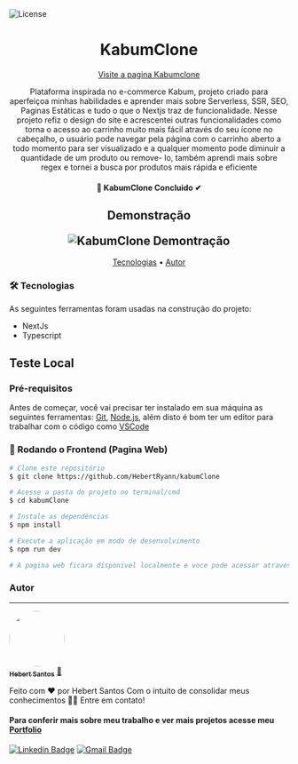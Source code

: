 <img alt="License" src="https://img.shields.io/badge/license-MIT-brightgreen">

<h1 align="center">
  KabumClone
</h1>
<div align="center">
    <a href="https://kabum-clone.vercel.app/">Visite a pagina Kabumclone</a>
</div>

<p align="center">
Plataforma inspirada no e-commerce Kabum, projeto criado para aperfeiçoa minhas habilidades e aprender mais sobre Serverless, SSR, SEO, Paginas Estáticas e tudo o que o Nextjs traz de funcionalidade. Nesse projeto refiz o design do site e acrescentei outras funcionalidades como torna o acesso ao carrinho muito mais fácil através do seu ícone no cabeçalho, o usuário pode navegar pela página com o carrinho aberto a todo momento para ser visualizado e a qualquer momento pode diminuir a quantidade de um produto ou remove- lo, também aprendi mais sobre regex e tornei a busca por produtos mais rápida e eficiente</p>

<h4 align="center"> 
🚀 KabumClone Concluido ✔
</h4>


<h2 align="center">
  <p>Demonstração</p>
  <img alt="KabumClone Demontração" src="src/assets/kabumclonedemo.gif"/>
</h2>


<p align="center">
 <a href="#-tecnologias">Tecnologias</a> • 
 <a href="#autor">Autor</a>
</p>

### 🛠 Tecnologias

As seguintes ferramentas foram usadas na construção do projeto:

- NextJs
- Typescript

## Teste Local
### Pré-requisitos

Antes de começar, você vai precisar ter instalado em sua máquina as seguintes ferramentas:
[Git](https://git-scm.com), [Node.js](https://nodejs.org/en/), além disto é bom ter um editor para trabalhar com o código como [VSCode](https://code.visualstudio.com/)

### 🎲 Rodando o Frontend (Pagina Web)

```bash
# Clone este repositório
$ git clone https://github.com/HebertRyann/kabumClone

# Acesse a pasta do projeto no terminal/cmd
$ cd kabumClone

# Instale as dependências
$ npm install

# Execute a aplicação em modo de desenvolvimento
$ npm run dev

# A pagina web ficara disponivel localmente e voce pode acessar atraves de <http://localhost:3000>
```

### Autor
---

<a href="https://www.linkedin.com/in/hebertryansantos/">
 <img style="border-radius: 50%;" src="https://avatars.githubusercontent.com/u/58072948?v=4" width="100px;" alt=""/>
 <br />
 <sub><b>Hebert Santos</b></sub></a> <a href="https://www.linkedin.com/in/hebertryansantos/" title="Perfil">🚀</a>

Feito com ❤️ por Hebert Santos Com o intuito de consolidar meus conhecimentos 👋🏽 Entre em contato!
#### Para conferir mais sobre meu trabalho e ver mais projetos acesse meu [Portfolio](https://hebertryann.github.io/portfolio/)

[![Linkedin Badge](https://img.shields.io/badge/-Hebert-blue?style=flat-square&logo=Linkedin&logoColor=white&link=https://www.linkedin.com/in/hebertryansantos/)](https://www.linkedin.com/in/hebertryansantos/) 
[![Gmail Badge](https://img.shields.io/badge/-hebertryann40@gmail.com-c14438?style=flat-square&logo=Gmail&logoColor=white&link=mailto:hebertryann40@gmail.com)](mailto:hebertryann40@gmail.com)

